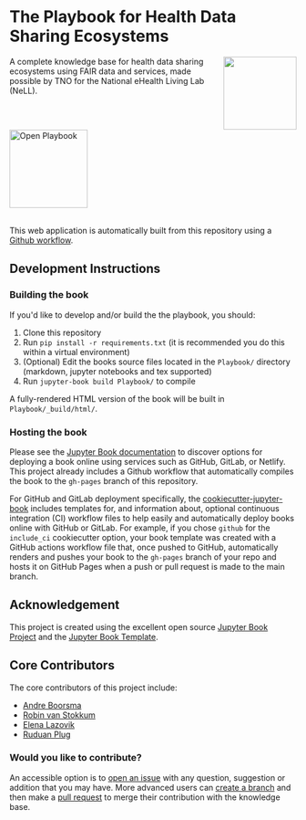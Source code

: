 # The Playbook for Health Data Sharing Ecosystems

<img src="https://user-images.githubusercontent.com/9567830/199050409-8e9dc3a5-de2d-416a-9d33-dc7be25a72f0.png" align="right" width="128px"/>
A complete knowledge base for health data sharing ecosystems using FAIR data and services, made possible by TNO for the National eHealth Living Lab (NeLL).

<br clear="right"/>

<a target="_blank" href="https://tnohealth.github.io/Gezond-Akkoord/">
<img alt="Open Playbook" src="https://user-images.githubusercontent.com/9567830/199052304-ecfedcae-e88e-4c37-838e-fcd9c1b03c87.png" width=137">
</a>
</br>
</br>
             
This web application is automatically built from this repository using a [Github workflow](https://docs.github.com/en/actions/learn-github-actions/understanding-github-actions).

## Development Instructions

### Building the book

If you'd like to develop and/or build the the playbook, you should:

1. Clone this repository
2. Run `pip install -r requirements.txt` (it is recommended you do this within a virtual environment)
3. (Optional) Edit the books source files located in the `Playbook/` directory (markdown, jupyter notebooks and tex supported)
4. Run `jupyter-book build Playbook/` to compile

A fully-rendered HTML version of the book will be built in `Playbook/_build/html/`.

### Hosting the book

Please see the [Jupyter Book documentation](https://jupyterbook.org/publish/web.html) to discover options for deploying a book online using services such as GitHub, GitLab, or Netlify. This project already includes a Github workflow that automatically compiles the book to the `gh-pages` branch of this repository.

For GitHub and GitLab deployment specifically, the [cookiecutter-jupyter-book](https://github.com/executablebooks/cookiecutter-jupyter-book) includes templates for, and information about, optional continuous integration (CI) workflow files to help easily and automatically deploy books online with GitHub or GitLab. For example, if you chose `github` for the `include_ci` cookiecutter option, your book template was created with a GitHub actions workflow file that, once pushed to GitHub, automatically renders and pushes your book to the `gh-pages` branch of your repo and hosts it on GitHub Pages when a push or pull request is made to the main branch.


## Acknowledgement

This project is created using the excellent open source [Jupyter Book Project](https://jupyterbook.org/) and the [Jupyter Book Template](https://github.com/executablebooks/cookiecutter-jupyter-book).

## Core Contributors

The core contributors of this project include:
- [Andre Boorsma](https://github.com/aboorsma)
- [Robin van Stokkum](https://github.com/stokkumrmv)
- [Elena Lazovik](https://github.com/elenalazovik)
- [Ruduan Plug](https://github.com/dualslash)

### Would you like to contribute? 

An accessible option is to [open an issue](https://github.com/TNOhealth/Playbook-Data-Sharing/issues) with any question, suggestion or addition that you may have. More advanced users can [create a branch](https://github.com/TNOhealth/Playbook-Data-Sharing/branches) and then make a [pull request](https://github.com/TNOhealth/Playbook-Data-Sharing/pulls) to merge their contribution with the knowledge base.
